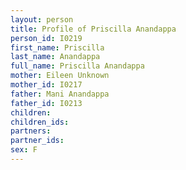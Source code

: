 ```yaml
---
layout: person
title: Profile of Priscilla Anandappa
person_id: I0219
first_name: Priscilla
last_name: Anandappa
full_name: Priscilla Anandappa
mother: Eileen Unknown
mother_id: I0217
father: Mani Anandappa
father_id: I0213
children:
children_ids:
partners:
partner_ids:
sex: F
---
```


